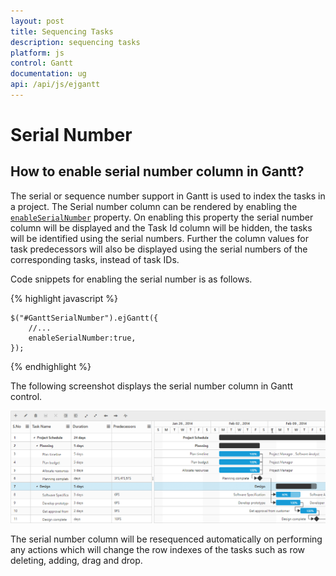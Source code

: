 ```yaml
---
layout: post
title: Sequencing Tasks
description: sequencing tasks
platform: js
control: Gantt
documentation: ug
api: /api/js/ejgantt
---
```


# Serial Number

## How to enable serial number column in Gantt?

The serial or sequence number support in Gantt is used to index the tasks in a project. The Serial number column can be rendered by enabling the [`enableSerialNumber`](/api/js/ejgantt#members:enableSerialNumber) property. On enabling this property the serial number column will be displayed and the Task Id column will be hidden, the tasks will be identified using the serial numbers. Further the column values for task predecessors will also be displayed using the serial numbers of the corresponding tasks, instead of task IDs.

Code snippets for enabling the serial number is as follows.

{% highlight javascript %}

    $("#GanttSerialNumber").ejGantt({
        //...
        enableSerialNumber:true,
    });

{% endhighlight %}

The following screenshot displays the serial number column in Gantt control.

![](/js/Gantt/Serial-Number_images/Serial_img1.png)

The serial number column will be resequenced automatically on performing any actions which will change the row indexes of the tasks such as row deleting, adding, drag and drop.